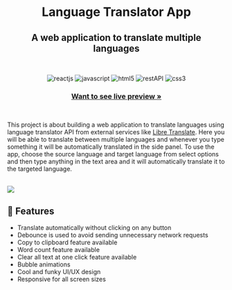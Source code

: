 <h1 align="center"><b>Language Translator App</b></h1>

<h2 align="center">A web application to translate multiple languages</h2>    

<br />

<p align="center">
    <img src="https://img.shields.io/badge/React-20232A?style=for-the-badge&logo=react&logoColor=61DAFB" alt="reactjs" />
    <img src="https://img.shields.io/badge/JavaScript-323330?style=for-the-badge&logo=javascript&logoColor=F7DF1E" alt="javascript"/>
    <img src="https://img.shields.io/badge/html5-%23E34F26.svg?style=for-the-badge&logo=html5&logoColor=white" alt="html5"/>
    <img src="https://img.shields.io/badge/Rest_API-02303A?style=for-the-badge&logo=react-router&logoColor=white" alt="restAPI"/>
    <img src="https://img.shields.io/badge/CSS3-1572B6?style=for-the-badge&logo=css3&logoColor=white" alt="css3"/>     
</p>
    
  <h3 align="center"><a href="https://lovely-alfajores-60a862.netlify.app//"><strong>Want to see live preview »</strong></a></h3>

<br/>

This project is about building a web application to translate languages using language translator API from external services like [Libre Translate](https://libretranslate.de/). Here you will be able to translate between multiple languages and whenever you type something it will be automatically translated in the side panel. To use the app, choose the source language and target language from select options and then type anything in the text area and it will automatically translate it to the targeted language. 


<br/>

<img src="https://camo.githubusercontent.com/d6d204c12f1e5728bd7715fe0601116cd05c3dbb51b578ccb36bf2eeae157baf/68747470733a2f2f76656e6b657465736872757368692e6769746875622e696f2f506f7274666f6c696f2f7374617469632f6d656469612f74332e38613034396438396435663835336330653965332e706e67"/>

<br/>


## 🚀 Features
- Translate automatically without clicking on any button
- Debounce is used to avoid sending unnecessary network requests
- Copy to clipboard feature available 
- Word count feature available 
- Clear all text at one click feature available 
- Bubble animations
- Cool and funky UI/UX design
- Responsive for all screen sizes





